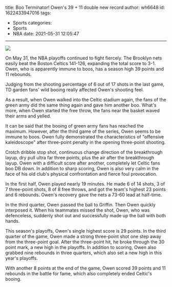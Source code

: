 title: Boo Terminator! Owen's 39 + 11 double new record
author: wh6648
id: 1622433947016
tags: 
- Sports
categories: 
- Sports
- NBA
date: 2021-05-31 12:05:47
---
![](https://p1.itc.cn/q_70/images01/20210531/a267a8cccaad4a488e99ec6b436237da.jpeg)


On May 31, the NBA playoffs continued to fight fiercely. The Brooklyn nets easily beat the Boston Celtics 141-126, expanding the total score to 3-1. Owen, who is apparently immune to boos, has a season high 39 points and 11 rebounds.

Judging from the shooting percentage of 6 out of 17 shots in the last game, TD garden fans' wild booing really affected Owen's shooting feel.

As a result, when Owen walked into the Celtic stadium again, the fans of the green army did the same thing again and gave him another boo. What's more, when Owen started the free throw, the fans near the basket waved their arms and yelled.

It can be said that the booing of green army fans has reached the maximum. However, after the third game of the series, Owen seems to be immune to boos. Owen fully demonstrated the characteristics of "offensive kaleidoscope" after three-point penalty in the opening three-point shooting.

Crotch dribble stop shot, continuous change direction of the breakthrough layup, dry pull ultra far three points, plus the air after the breakthrough layup. Owen with a difficult score after another, completely let Celtic fans boo DB down. In addition to sharp scoring, Owen is also very calm in the face of his old club's physical confrontation and fierce foul provocation.

In the first half, Owen played nearly 19 minutes. He made 6 of 14 shots, 3 of 7 three-point shots, 8 of 8 free throws, and got the team's highest 23 points and 6 rebounds. Owen's recovery gave the nets a 73-60 lead at half-time.

In the third quarter, Owen passed the ball to Griffin. Then Owen quickly interposed it. When his teammates missed the shot, Owen, who was defenceless, suddenly shot out and successfully made up the ball with both hands.

This season's playoffs, Owen's single highest score is 29 points. In the third quarter of the game, Owen made a strong three-point shot one step away from the three-point goal. After the three-point hit, he broke through the 30 point mark, a new high in the playoffs. In addition to scoring, Owen also grabbed nine rebounds in three quarters, which also set a new high in this year's playoffs.

With another 8 points at the end of the game, Owen scored 39 points and 11 rebounds in the battle for fame, which also completely ended Celtic's booing.


